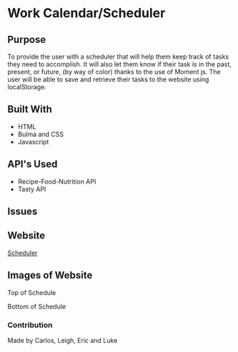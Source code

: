 # Work Calendar/Scheduler

## Purpose
To provide the user with a scheduler that will help them keep track of tasks they need to accomplish.  It will also let them know if their task is in the past, present, or future, (by way of color) thanks to the use of Moment js. The user will be able to save and retrieve their tasks to the website using localStorage.

## Built With
* HTML 
* Bulma and CSS
* Javascript

## API's Used
* Recipe-Food-Nutrition API
* Tasty API

## Issues


## Website
<a href="" target="_blank">Scheduler</a>

## Images of Website
Top of Schedule
<img src="">

Bottom of Schedule
<img src="">



### Contribution
Made by Carlos, Leigh, Eric and Luke
